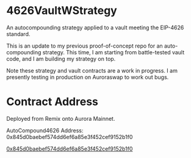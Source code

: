 # 4626VaultWStrategy

An autocompounding strategy applied to a vault meeting the EIP-4626 standard.

This is an update to my previous proof-of-concept repo for an auto-compounding strategy. This time, I am starting from
battle-tested vault code, and I am building my strategy on top. 

Note these strategy and vault contracts are a work in progress. I am presently testing in production on Auroraswap to work out bugs.

# Contract Address

Deployed from Remix onto Aurora Mainnet.

AutoCompound4626 Address: 0x845d0baebef574dd6ef6a85e3f452cef9152b1f0

[0x845d0baebef574dd6ef6a85e3f452cef9152b1f0](https://aurorascan.dev/address/0x845d0baebef574dd6ef6a85e3f452cef9152b1f0)
